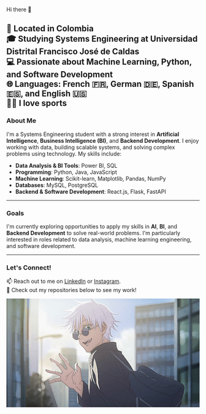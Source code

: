 
Hi there 👋

📍 Located in Colombia  
🎓 Studying Systems Engineering at Universidad Distrital Francisco José de Caldas  
💻 Passionate about **Machine Learning**, **Python**, and **Software Development**  
🌐 Languages: French 🇫🇷, German 🇩🇪, Spanish 🇪🇸, and English 🇺🇸  
🏋️‍♂️ I love sports
---

### **About Me**
I'm a Systems Engineering student with a strong interest in **Artificial Intelligence**, **Business Intelligence (BI)**, and **Backend Development**. I enjoy working with data, building scalable systems, and solving complex problems using technology. My skills include:

- **Data Analysis & BI Tools**: Power BI, SQL  
- **Programming**: Python, Java, JavaScript  
- **Machine Learning**: Scikit-learn, Matplotlib, Pandas, NumPy  
- **Databases**: MySQL, PostgreSQL 
- **Backend & Software Development**: React.js, Flask, FastAPI  

---

### **Goals**
I'm currently exploring opportunities to apply my skills in **AI**, **BI**, and **Backend Development** to solve real-world problems. I'm particularly interested in roles related to data analysis, machine learning engineering, and software development.  

---

### **Let's Connect!**
📫 Reach out to me on [LinkedIn](https://www.linkedin.com/in/juandiego-lozada/) or [Instagram](https://www.instagram.com/juancho_0809_/).  
💼 Check out my repositories below to see my work!  

![Gojo](gif.webp)

